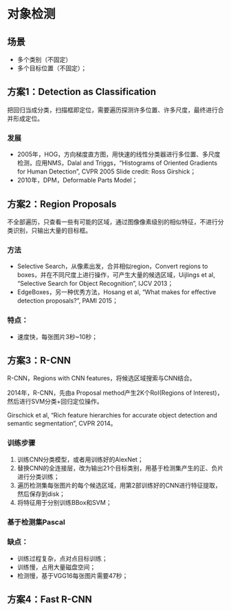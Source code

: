 # 对象检测

## 场景

- 多个类别（不固定）
- 多个目标位置（不固定）；

## 方案1：Detection as Classification

把回归当成分类，扫描框即定位，需要遍历探测许多位置、许多尺度，最终进行合并形成定位。

### 发展

- 2005年，HOG，方向梯度直方图，用快速的线性分类器进行多位置、多尺度检测，应用NMS，Dalal and Triggs，“Histograms of Oriented Gradients for Human Detection”, CVPR 2005 Slide credit: Ross Girshick；
- 2010年，DPM，Deformable Parts Model；

## 方案2：Region Proposals

不全部遍历，只查看一些有可能的区域，通过图像像素级别的相似特征，不进行分类识别，只输出大量的目标框。

### 方法
		
- Selective Search，从像素出发，合并相似region，Convert regions to boxes，并在不同尺度上进行操作，可产生大量的候选区域，Uijlings et al, “Selective Search for Object Recognition”, IJCV 2013；		
- EdgeBoxes，另一种优秀方法，Hosang et al, “What makes for effective detection proposals?”, PAMI 2015；

### 特点：

- 速度快，每张图片3秒~10秒；

## 方案3：R-CNN

R-CNN，Regions with CNN features，将候选区域搜索与CNN结合。
		
2014年，R-CNN，先由a Proposal method产生2K个RoI(Regions of Interest)，然后进行SVM分类+回归定位操作。

Girschick et al, “Rich feature hierarchies for accurate object detection and semantic segmentation”, CVPR 2014。

### 训练步骤

1. 训练CNN分类模型，或者用训练好的AlexNet；
2. 替换CNN的全连接层，改为输出21个目标类别，用基于检测集产生的正、负片进行分类训练；
3. 遍历检测集每张图片的每个候选区域，用第2部训练好的CNN进行特征提取，然后保存到disk；
4. 将特征用于分别训练BBox和SVM；

### 基于检测集Pascal 



### 缺点：

- 训练过程复杂，点对点目标训练；
- 训练慢，占用大量磁盘空间；
- 检测慢，基于VGG16每张图片需要47秒；

## 方案4：Fast R-CNN

